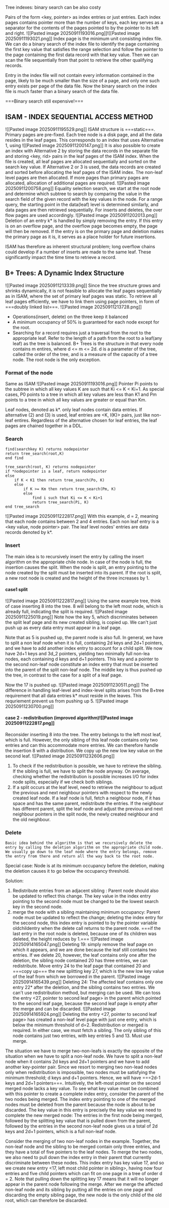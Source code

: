 Tree indexes: binary search can be also costy

Pairs of the form <key, pointer> as index entries or just entries. Each index pages contains pointer more than the number of keys, each key serves as a separator for the contents of the pages pointed to by the pointer to its left and right. ![[Pasted image 20250911193016.png]]![[Pasted image 20250911193021.png]]
Index page is the minimum unit consisting index file. 
We can do a binary search of the index file to identify the page containing the first key value that satisfies the range selection and follow the pointer to the page containing the first data record with that key value. Then we can scan the file sequentially from that point to retrieve the other qualifying records. 

Entry in the index file will not contain every information contained in the page, likely to be much smaller than the size of a page, and only one such entry exists per page of the data file. Now the binary search on the index file is much faster than a binary search of the data file.

===Binary search still expensive!===

## ISAM - INDEX SEQUENTIAL ACCESS METHOD
![[Pasted image 20250911195529.png]]
ISAM structure is ===static===. Primary pages are pre-fixed. 
Each tree node is a disk page, and all the data resides in the leaf pages. 
This corresponds to an index that uses Alternative 1, using ![[Pasted image 20250911200147.png]]
It is also possible to create an index with Alternative 2 by storing the data records in the separate file and storing <key, rid> pairs in the leaf pages of the ISAM index. When the file is created, all leaf pages are allocated sequentially and sorted on the search key value. If Alternative 2 or 3 is used, the data records are created and sorted before allocating the leaf pages of the ISAM index. The non-leaf level pages are then allocated. If more pages than primary pages are allocated, allocation of additional pages are required. ![[Pasted image 20250911200758.png]]
Equality selection search, we start at the root node and determine which subtree to search by comparing the value in the search field of the given record with the key values in the node. 
For a range query, the starting point in the data(leaf) level is determined similarly, and data pages are then retrieved sequentially. For inserts and deletes, the over flow pages are used accordingly. ![[Pasted image 20250911202013.png]]
Deletion of an entry k* is handled by simply removing the entry. If this entry is on an overflow page, and the overflow page becomes empty, the page will then be removed. If the entry is on the primary page and deletion makes the primary page as it is, it serves as a place holder for future insertions. 

ISAM has therefore as inherent structural problem; long overflow chains could develop if a number of inserts are made to the same leaf. These significantly impact the time time to retrieve a record. 

## B+ Trees: A Dynamic Index Structure
![[Pasted image 20250911213339.png]]
Since the tree structure grows and shrinks dynamically, it is not feasible to allocate the leaf pages sequentially as in ISAM, where the set of primary leaf pages was static. To retrieve all leaf pages efficiently, we have to link them using page pointers, in form of ===doubly linked list===.
![[Pasted image 20250911213728.png]]
- Operations(insert, delete) on the three keep it balanced
- A minimum occupancy of 50% is guaranteed for each node except for the root. 
- Searching for a record requires just a traversal from the root to the appropriate leaf. Refer to the length of a path from the root to a leaf(any leaf) as the tree is balanced. 
B+ Trees is the structure in that every node contains m entires, where d <= m <= 2d. d is a parameter of the tree, called the order of the tree, and is a measure of the capacity of a tree node. The root node is the only exception. 

### Format of the node
Same as ISAM ![[Pasted image 20250911193016.png]]
Pointer Pi points to the subtree in which all key values K are such that Ki <= K < Ki+1. As special cases, P0 points to a tree in which all key values are less than K1 and Pm points to a tree in which all key values are greater or equal than Km. 

Leaf nodes, denoted as k*. only leaf nodes contain data entries. 
If alternative (2) and (3) is used, leaf entries are <K, I(K)> pairs, just like non-leaf entires. Regardless of the alternative chosen for leaf entries, the leaf pages are chained together in a DDL.

### Search
```
find(searchkey K) returns nodepointer
return tree_search(root,K)
end find

tree_search(root, K) returns nodepointer
if *nodepointer is a leaf, return nodepointer
else
	if K < K1 then return tree_search(Po, K)
	else
		if K >= Km then return tree_search(Pm, K)
		else
			find i such that Ki <= K < Ki+1
			return tree_search(Pi, K)
end tree_search
```
![[Pasted image 20250911222817.png]]
With this example, d = 2, meaning that each node contains between 2 and 4 entries. Each non leaf entry is a <key value, node pointer> pair. The leaf level nodes' entries are data records denoted by k*. 

### Insert
The main idea is to recursively insert the entry by calling the insert algorithm on the appropriate chile node. In case of the node is full, the insertion causes the split. When the node is split, an entry pointing to the node created by the split must be inserted into its parent. If the root is split, a new root node is created and the height of the three increases by 1. 

#### case1 split
![[Pasted image 20250911222817.png]]
Using the same example tree, think of case inserting 8 into the tree. 8 will belong to the left most node, which is already full, indicating the split is required. ![[Pasted image 20250911225019.png]]
Note how the key 5, which discriminates between the split leaf page and its new created sibling, is copied up. We can't just push up as every data entry must appear in  a leaf page. 

Note that as 5 is pushed up, the parent node is also full. In general, we have to split a non leaf node when it is full, containing 2d keys and 2d+1 pointers, and we have to add another index entry to account for a child split. We now have 2d+1 keys and 3d_2 pointers, yielding two minimally full non-lea nodes, each containing d keys and d+1 pointers. This key and a pointer to the second non-leaf node constitute an index entry that must be inserted into the parent of the split non-leaf node. The middle key is thus pushed up the tree, in contrast to the case for a split of a leaf page. 

Now the 17 is pushed up. 
![[Pasted image 20250911230511.png]]
The difference in handling leaf-level and index-level splits arises from the B+tree requirement that all data entries k* must reside in the leaves. This requriement prevent us from pushing up 5. ![[Pasted image 20250911230700.png]]
#### case 2 - redistribution (improved algorithm)![[Pasted image 20250911222817.png]]
Reconsider inserting 8 into the tree. The entry belongs to the left most leaf, which is full. However, the only sibling of this leaf node contains only two entries and can this accommodate more entries. We can therefore handle the insertion 8 with a distribution. We copy up the new low key value on the second leaf. ![[Pasted image 20250911232606.png]]
1. To check if the redistribution is possible, we have to retrieve the sibling. If the sibling is full, we have to split the node anyway. On average, checking whether the redistribution is possible increases I/O for index node splits, especially if we check both siblings. 
2. If a split occurs at the leaf level, need to retrieve the neighbour to adjust the previous and next neighbour pointers with respect to the newly created leaf node. If a leaf node is full, fetch a neighbour node, if it has space and has the same parent, redistribute the entries. 
   If the neighbour has different parent, split the leaf node and adjust the previous and next neighbour pointers in the split node, the newly created neighbour and the old neighbour.

### Delete
	Basic idea behind the algorithm is that we recursively delete the entry by calling the deletion algorithm on the appropriate child node. We usually go down to the leaf node where the entry belongs, remove the entry from there and return all the way back to the root node. 

Special case: Node is at its minimum occupancy before the deletion, making the deletion causes it to go below the occupancy threshold. 

Solution: 
1) Redistribute entries from an adjacent sibling :
   Parent node should also be updated to reflect this change. The key value in the index entry pointing to the second node must be changed to be the lowest search key in the second node. 
2) merge the node with a sibling maintaining minimum occupancy: 
   Parent node must be updated to reflect the change; deleting the index entry for the second node, this index entry is pointed to by the pointer variable oldchildentry when the delete call returns to the parent node. ===if the last entry in the root node is deleted, because one of its children was deleted, the height reduces by 1.===
![[Pasted image 20250914165047.png]]
Deleting 19:
simply remove the leaf page on which it appears, and we are done because the leaf still contains two entries. If we delete 20, however, the leaf contains only one after the deletion, the sibling node contained 20 has three entries, we can redistribute. 
Move entry 24 to the leaf page that contained 20 and ===copy up=== the new splitting key 27, which is the new low key value of the leaf from which we borrowed in the parent. ![[Pasted image 20250914165439.png]]
Deleting 24:
The affected leaf contains only one entry 22* after the deletion, and the sibling contains two entries. We can't use redistribution method, but merging can be used. We can toss the entry <27, pointer to second leaf page> in the parent which pointed to the second leaf page, because the second leaf page is empty after the merge and can be discarded. ![[Pasted image 20250914165924.png]]
Deleting the entry <27, pointer to second leaf page> has created a non-leaf level page with just one entry, which is below the minimum threshold of d=2. Redistribution or merged is required. In either case, we must fetch a sibling. The only sibling of this node contains just two entries, with key entries 5 and 13. Must use merge. 

The situation we have to merge two-non-leafs is exactly the opposite of the situation when we have to split a non-leaf node. We have to split a non-leaf node when it contains 2d keys and 2d+1 pointers and we have to add another key-pointer pair. Since we resort to merging two non-lead nodes only when redistribution is impossible, two nodes must be satisfying the minimum threshold; d keys and d+1 pointers. Hence, we will have ===2d-1 keys and 2d+1 pointers===. Intuitively, the left-most pointer on the second merged node lacks a key value. To see what key value must be combined with this pointer to create a complete index entry, consider the parent of the two nodes being merged. The index entry pointing to one of the merged nodes must be deleted from the parent because the node is about to be discarded. The key value in this entry is precisely the key value we need to complete the new merged node: The entries in the first node being merged, followed by the splitting key value that is pulled down from the parent, followed by the entries in the second non-leaf node gives us a total of 2d keys and 2d+1 pointers, which is a full non-leaf node. 

Consider the merging of two non-leaf nodes in the example. Together, the non-leaf node and the sibling to be merged contain only three entries, and they have a total of five pointers to the leaf nodes. To merge the two nodes, we also need to pull down the index entry in their parent that currently discriminate between these nodes. This index entry has key value 17, and so we create new entry <17, left most child pointer in sibling>, having now four entries and five child pointers which can fit on one page in a tree of order d = 2. Note that pulling down the splitting key 17 means that it will no longer appear in the parent node following the merge. After we merge the affected non-leaf node and its sibling by putting all the entries on one page and discarding the empty sibling page, the new node is the only child of the old root, which can therefore be discarded. 